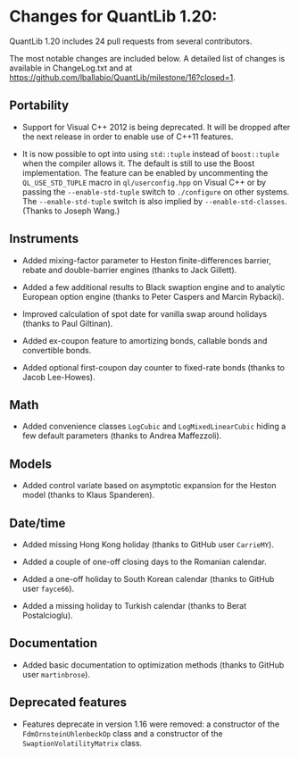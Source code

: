 Changes for QuantLib 1.20:
==========================

QuantLib 1.20 includes 24 pull requests from several contributors.

The most notable changes are included below.
A detailed list of changes is available in ChangeLog.txt and at
<https://github.com/lballabio/QuantLib/milestone/16?closed=1>.

Portability
-----------

- Support for Visual C++ 2012 is being deprecated.  It will be dropped
  after the next release in order to enable use of C++11 features.

- It is now possible to opt into using `std::tuple` instead of
  `boost::tuple` when the compiler allows it.  The default is still to
  use the Boost implementation.  The feature can be enabled by
  uncommenting the `QL_USE_STD_TUPLE` macro in `ql/userconfig.hpp` on
  Visual C++ or by passing the `--enable-std-tuple` switch to
  `./configure` on other systems.  The `--enable-std-tuple` switch is
  also implied by `--enable-std-classes`.  (Thanks to Joseph Wang.)

Instruments
-----------

- Added mixing-factor parameter to Heston finite-differences barrier,
  rebate and double-barrier engines (thanks to Jack Gillett).

- Added a few additional results to Black swaption engine and to
  analytic European option engine (thanks to Peter Caspers and Marcin
  Rybacki).

- Improved calculation of spot date for vanilla swap around holidays
  (thanks to Paul Giltinan).

- Added ex-coupon feature to amortizing bonds, callable bonds and
  convertible bonds.

- Added optional first-coupon day counter to fixed-rate bonds (thanks
  to Jacob Lee-Howes).

Math
----

- Added convenience classes `LogCubic` and `LogMixedLinearCubic`
  hiding a few default parameters (thanks to Andrea Maffezzoli).

Models
------

- Added control variate based on asymptotic expansion for the Heston
  model (thanks to Klaus Spanderen).

Date/time
---------

- Added missing Hong Kong holiday (thanks to GitHub user `CarrieMY`).

- Added a couple of one-off closing days to the Romanian calendar.

- Added a one-off holiday to South Korean calendar (thanks to GitHub
  user `fayce66`).

- Added a missing holiday to Turkish calendar (thanks to Berat
  Postalcioglu).

Documentation
-------------

- Added basic documentation to optimization methods (thanks to GitHub
  user `martinbrose`).

Deprecated features
-------------------

- Features deprecate in version 1.16 were removed: a constructor of
  the `FdmOrnsteinUhlenbeckOp` class and a constructor of the
  `SwaptionVolatilityMatrix` class.
